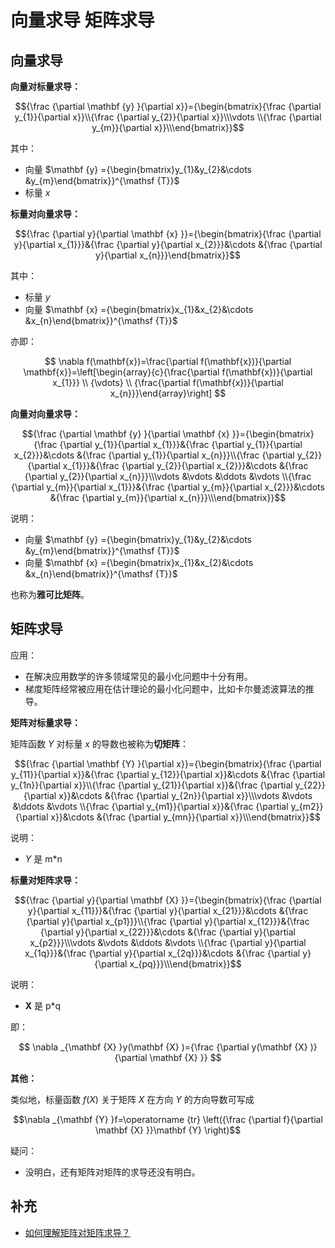 # 向量求导 矩阵求导

## 向量求导

**向量对标量求导：**


$${\frac {\partial \mathbf {y} }{\partial x}}={\begin{bmatrix}{\frac {\partial y_{1}}{\partial x}}\\{\frac {\partial y_{2}}{\partial x}}\\\vdots \\{\frac {\partial y_{m}}{\partial x}}\\\end{bmatrix}}$$

其中：

- 向量 $\mathbf {y} ={\begin{bmatrix}y_{1}&y_{2}&\cdots &y_{m}\end{bmatrix}}^{\mathsf {T}}$ 
- 标量 $x$


**标量对向量求导：**


$${\frac {\partial y}{\partial \mathbf {x} }}={\begin{bmatrix}{\frac {\partial y}{\partial x_{1}}}&{\frac {\partial y}{\partial x_{2}}}&\cdots &{\frac {\partial y}{\partial x_{n}}}\end{bmatrix}}$$

其中：

- 标量 $y$
- 向量 $\mathbf {x} ={\begin{bmatrix}x_{1}&x_{2}&\cdots &x_{n}\end{bmatrix}}^{\mathsf {T}}$

亦即：


$$
\nabla f(\mathbf{x})=\frac{\partial f(\mathbf{x})}{\partial \mathbf{x}}=\left[\begin{array}{c}{\frac{\partial f(\mathbf{x})}{\partial x_{1}}} \\ {\vdots} \\ {\frac{\partial f(\mathbf{x})}{\partial x_{n}}}\end{array}\right]
$$

**向量对向量求导：**


$${\frac {\partial \mathbf {y} }{\partial \mathbf {x} }}={\begin{bmatrix}{\frac {\partial y_{1}}{\partial x_{1}}}&{\frac {\partial y_{1}}{\partial x_{2}}}&\cdots &{\frac {\partial y_{1}}{\partial x_{n}}}\\{\frac {\partial y_{2}}{\partial x_{1}}}&{\frac {\partial y_{2}}{\partial x_{2}}}&\cdots &{\frac {\partial y_{2}}{\partial x_{n}}}\\\vdots &\vdots &\ddots &\vdots \\{\frac {\partial y_{m}}{\partial x_{1}}}&{\frac {\partial y_{m}}{\partial x_{2}}}&\cdots &{\frac {\partial y_{m}}{\partial x_{n}}}\\\end{bmatrix}}$$

说明：

- 向量 $\mathbf {y} ={\begin{bmatrix}y_{1}&y_{2}&\cdots &y_{m}\end{bmatrix}}^{\mathsf {T}}$ 
- 向量 $\mathbf {x} ={\begin{bmatrix}x_{1}&x_{2}&\cdots &x_{n}\end{bmatrix}}^{\mathsf {T}}$


也称为**雅可比矩阵**。



## 矩阵求导

应用：

- 在解决应用数学的许多领域常见的最小化问题中十分有用。
- 梯度矩阵经常被应用在估计理论的最小化问题中，比如卡尔曼滤波算法的推导。

**矩阵对标量求导：**

矩阵函数 $Y$ 对标量 $x$ 的导数也被称为**切矩阵**：

$${\frac {\partial \mathbf {Y} }{\partial x}}={\begin{bmatrix}{\frac {\partial y_{11}}{\partial x}}&{\frac {\partial y_{12}}{\partial x}}&\cdots &{\frac {\partial y_{1n}}{\partial x}}\\{\frac {\partial y_{21}}{\partial x}}&{\frac {\partial y_{22}}{\partial x}}&\cdots &{\frac {\partial y_{2n}}{\partial x}}\\\vdots &\vdots &\ddots &\vdots \\{\frac {\partial y_{m1}}{\partial x}}&{\frac {\partial y_{m2}}{\partial x}}&\cdots &{\frac {\partial y_{mn}}{\partial x}}\\\end{bmatrix}}$$

说明：

- $Y$ 是 m*n

**标量对矩阵求导：**

$${\frac {\partial y}{\partial \mathbf {X} }}={\begin{bmatrix}{\frac {\partial y}{\partial x_{11}}}&{\frac {\partial y}{\partial x_{21}}}&\cdots &{\frac {\partial y}{\partial x_{p1}}}\\{\frac {\partial y}{\partial x_{12}}}&{\frac {\partial y}{\partial x_{22}}}&\cdots &{\frac {\partial y}{\partial x_{p2}}}\\\vdots &\vdots &\ddots &\vdots \\{\frac {\partial y}{\partial x_{1q}}}&{\frac {\partial y}{\partial x_{2q}}}&\cdots &{\frac {\partial y}{\partial x_{pq}}}\\\end{bmatrix}}$$


说明：

- $\mathbf {X}$ 是 p*q

即：

$$
\nabla _{\mathbf {X} }y(\mathbf {X} )={\frac {\partial y(\mathbf {X} )}{\partial \mathbf {X} }}
$$


**其他：**



类似地，标量函数 $f(X)$ 关于矩阵 $X$ 在方向 $Y$ 的方向导数可写成

$$\nabla _{\mathbf {Y} }f=\operatorname {tr} \left({\frac {\partial f}{\partial \mathbf {X} }}\mathbf {Y} \right)$$

疑问：

- 没明白，还有矩阵对矩阵的求导还没有明白。


## 补充

- [如何理解矩阵对矩阵求导？](https://www.zhihu.com/question/39523290)
